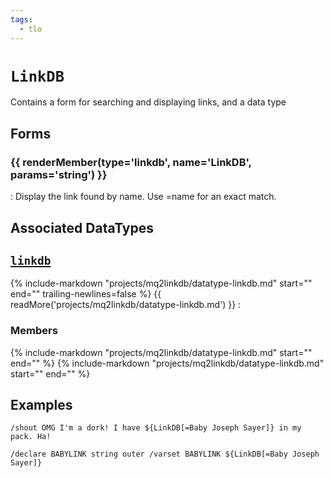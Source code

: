 ```yaml
---
tags:
  - tlo
---
```

# `LinkDB`

<!--tlo-desc-start-->
Contains a form for searching and displaying links, and a data type
<!--tlo-desc-end-->

## Forms
<!--tlo-forms-start-->
### {{ renderMember(type='linkdb', name='LinkDB', params='ѕtring') }}

:   Display the link found by name. Use =name for an exact match.

<!--tlo-forms-end-->

## Associated DataTypes
<!--tlo-datatypes-start-->
## [`linkdb`](datatype-linkdb.md)
{% include-markdown "projects/mq2linkdb/datatype-linkdb.md" start="<!--dt-desc-start-->" end="<!--dt-desc-end-->" trailing-newlines=false %} {{ readMore('projects/mq2linkdb/datatype-linkdb.md') }}
:    <h3>Members</h3>
    {% include-markdown "projects/mq2linkdb/datatype-linkdb.md" start="<!--dt-members-start-->" end="<!--dt-members-end-->" %}
    {% include-markdown "projects/mq2linkdb/datatype-linkdb.md" start="<!--dt-linkrefs-start-->" end="<!--dt-linkrefs-end-->" %}
    <!--tlo-datatypes-end-->

## Examples
<!--tlo-examples-start-->
`/shout OMG I'm a dork! I have ${LinkDB[=Baby Joseph Sayer]} in my pack. Ha!`

`/declare BABYLINK string outer
/varset BABYLINK ${LinkDB[=Baby Joseph Sayer]}`
<!--tlo-examples-end-->

<!--tlo-linkrefs-start-->
[linkdb]: datatype-linkdb.md
<!--tlo-linkrefs-end-->
